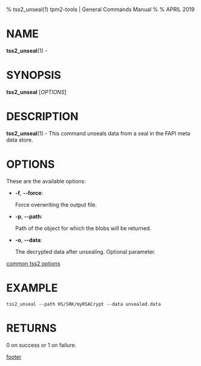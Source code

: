 % tss2_unseal(1) tpm2-tools | General Commands Manual
%
% APRIL 2019

# NAME

**tss2_unseal**(1) -

# SYNOPSIS

**tss2_unseal** [*OPTIONS*]

# DESCRIPTION

**tss2_unseal**(1) - This command unseals data from a seal in the FAPI meta data store.

# OPTIONS

These are the available options:

  * **-f**, **\--force**:

    Force overwriting the output file.

  * **-p**, **\--path**:

    Path of the object for which the blobs will be returned.

  * **-o**, **\--data**:

    The decrypted data after unsealing. Optional parameter.

[common tss2 options](common/tss2-options.md)

# EXAMPLE

```
tss2_unseal --path HS/SRK/myRSACrypt --data unsealed.data
```

# RETURNS

0 on success or 1 on failure.

[footer](common/footer.md)
